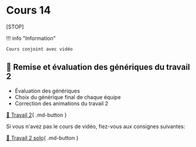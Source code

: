 # Cours 14     

[STOP]

!!! info "Information"

    Cours conjoint avec vidéo


## 🚨 Remise et évaluation des génériques du travail 2     
- Évaluation des génériques
- Choix du générique final de chaque équipe
- Correction des animations du travail 2
   

[💼 Travail 2](exercices_ae/travail2.md){ .md-button }      

Si vous n'avez pas le cours de vidéo, fiez-vous aux consignes suivantes:         

[💼 Travail 2 solo](exercices_ae/travail2_solo.md){ .md-button }      


